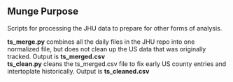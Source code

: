 <h2>Munge Purpose</h2>

Scripts for processing the JHU data to prepare for other forms of analysis.

<b>ts_merge.py</b> combines all the daily files in the JHU repo into one normalized file, but does not clean up the US data that was originally tracked.  Output is <b>ts_merged.csv</b><br>
<b>ts_clean.py</b> cleans the ts_merged.csv file to fix early US county entries and intertoplate historically.  Output is <b>ts_cleaned.csv</b><br>
